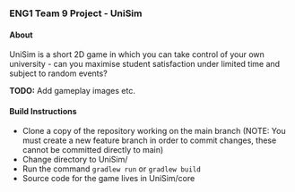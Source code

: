 ### ENG1 Team 9 Project - UniSim
#### About
UniSim is a short 2D game in which you can take control of your own university - can you maximise student satisfaction under limited time and subject to random events?

**TODO:** Add gameplay images etc.

#### Build Instructions
- Clone a copy of the repository working on the main branch (NOTE: You must create a new feature branch in order to commit changes, these cannot be committed directly to main)
- Change directory to UniSim/
- Run the command ```gradlew run``` or ```gradlew build```
- Source code for the game lives in UniSim/core
